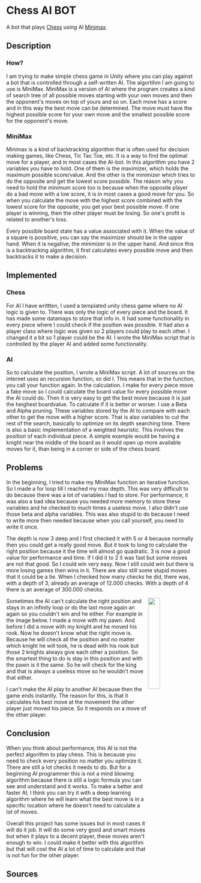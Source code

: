 # Chess AI BOT
A bot that plays [Chess](https://en.wikipedia.org/wiki/Chess) using AI [Minimax](https://en.wikipedia.org/wiki/Minimax).

## Description
### How?
 I am trying to make simple chess game in Unity where you can play against a bot that is controlled through a self-written AI. The algortihm I am going to use is MiniMax. MiniMax is a version of AI where the program creates a kind of search tree of all possible moves starting with your own moves and then the opponent's moves on top of yours and so on. Each move has a score and in this way the best move can be determined. The move must have the highest possible score for your own move and the smallest possible score for the opponent's move.

### MiniMax
Minimax is a kind of backtracking algorithm that is often used for decision making games, like Chess, Tic Tac Toe, etc. It is a way to find the optimal move for a player, and in most cases the AI-bot. In this algorithm you have 2 variables you have to hold. One of them is the maximizer, which holds the maximum possible score/value. And the other is the minimizer which tries to do the opposite and get the lowest score possible. The reason why you need to hold the minimum score too is because when the opposite player do a bad move with a low score, it is in most cases a good move for you. So when you calculate the move with the highest score combined with the lowest score for the opposite, you get your best possible move. If one player is winning, then the other player must be losing. So one's profit is related to another's loss.

Every possible board state has a value associated with it. When the value of a square is possitive, you can say the maximizer should be in the upper hand. When it is negative, the minimizer is in the upper hand. And since this is a backtracking algorithm, it first calculates every possible move and then backtracks it to make a decision.

## Implemented
### Chess
For AI I have writtten, I used a templated unity chess game where no AI logic is given to. There was only the logic of every piece and the board. It has made some datamaps to store that info in. It had some functionality in every piece where I could check if the position was possible. It had also a player class where logic was given so 2 players could play to each other. I changed it a bit so 1 player could be the AI. I wrote the MiniMax script that is controlled by the player AI and added some functionality.

### AI
So to calculate the position, I wrote a MiniMax script. A lot of sources on the internet uses an recursion function, so did I. This means that in the function, you call your function again. In the calculation. I make for every piece move a fake move so I could calculate the board value for every possible move the AI could do. Then it is very easy to get the best move because it is just the heighest boardvalue. To calculate if it is better or worser. I use a Beta and Alpha pruning. These variables stored by the AI to compare with each other to get the move with a higher score. That is also variables to cut the rest of the search, basically to optimize on its depth searching time. There is also a basic implementation of a weighted heuristic. This involves the position of each individual piece. A simple example would be having a knight near the middle of the board as it would open up more available moves for it, than being in a corner or side of the chess board.

## Problems
In the beginning, I tried to make my MiniMax function an iterative function. So I made a for loop till I reached my max depth. This was very difficult to do because there was a lot of variables I had to store. For performance, it was also a bad idea because you needed more memory to store these variables and he checked to much times a useless move. I also didn't use those beta and alpha variables. This was also stupid to do because I need to write more then needed because when you call yourself, you need to write it once.

The depth is now 3 deep and I first checked it with 5 or 4 because normally then you could get a really good move. But it took to long to calculate the right position because it the time will almost go quadratic. 3 is now a good value for performance and time. If I did it to 2 it was fast but some moves are not that good. So I could win very easy. Now I still could win but there is more losing games then wins in it. There are also still some stupid moves that it could be a tie. When I checked how many checks he did, there was, with a depth of 3, already an average of 12.000 checks. With a depth of 4 there is an average of 300.000 checks. 

<img src="https://user-images.githubusercontent.com/70661716/150187535-871b9052-1a3f-4f5f-a87d-63fb17131282.png" width="25%" img align="right">
Sometimes the AI can't calculate the right position and stays in an infinity loop or do the last move again an again so you couldn't win and he either. For example in the image below. I made a move with my pawn. And before I did a move with my knight and he moved his rook. Now he doesn't know what the right move is. Because he will check all the position and no matter which knight he will took, he is dead with his rook but those 2 knights always give each other a position. So the smartest thing to do is stay in this position and with the pawn is it the same. So he will check for the king and that is always a useless move so he wouldn't move that either.

I can't make the AI play to another AI because then the game ends instantly. The reason for this, is that it calculates his best move at the movement the other player just moved his piece. So it responds on a move of the other player. 

## Conclusion
When you think about performance, this AI is not the perfect algorithm to play chess. This is because you need to check every position no matter you optimize it. There are still a lot checks it needs to do. But for a beginning AI programmer this is not a mind blowing algorithm because there is still a logic formula you can see and understand and it works. To make a better and faster AI, I think you can try it with a deep learning algorithm where he will learn what the best move is in a specific location where he doesn't need to calculate a lot of moves.

Overall this project has some issues but in most cases it will do it job. It will do some very good and smart moves but when it plays to a decent player, these moves aren't enough to win. I could make it better with this algorithm but that will cost the AI a lot of time to calculate and that is not fun for the other player. 

## Sources
 
